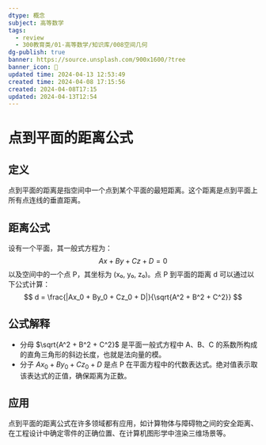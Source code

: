 ```yaml
---
dtype: 概念
subject: 高等数学
tags:
  - review
  - 300教育类/01-高等数学/知识库/008空间几何
dg-publish: true
banner: https://source.unsplash.com/900x1600/?tree
banner_icon: 🧠
updated time: 2024-04-13 12:53:49
created time: 2024-04-08 17:15:56
created: 2024-04-08T17:15
updated: 2024-04-13T12:54
---
```

# 点到平面的距离公式

## 定义
点到平面的距离是指空间中一个点到某个平面的最短距离。这个距离是点到平面上所有点连线的垂直距离。

## 距离公式
设有一个平面，其一般式方程为：
$$ Ax + By + Cz + D = 0 $$
以及空间中的一个点 P，其坐标为 (x₀, y₀, z₀)。点 P 到平面的距离 d 可以通过以下公式计算：
$$ d = \frac{|Ax_0 + By_0 + Cz_0 + D|}{\sqrt{A^2 + B^2 + C^2}} $$

## 公式解释
- 分母 $\sqrt{A^2 + B^2 + C^2}$ 是平面一般式方程中 A、B、C 的系数所构成的直角三角形的斜边长度，也就是法向量的模。
- 分子 $Ax_0 + By_0 + Cz_0 + D$ 是点 P 在平面方程中的代数表达式。绝对值表示取该表达式的正值，确保距离为正数。

## 应用
点到平面的距离公式在许多领域都有应用，如计算物体与障碍物之间的安全距离、在工程设计中确定零件的正确位置、在计算机图形学中渲染三维场景等。

